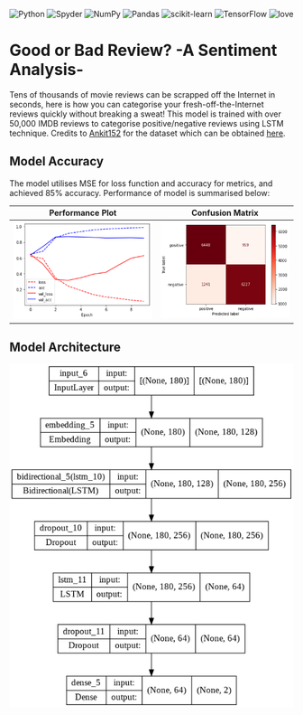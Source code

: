 ![Python](https://img.shields.io/badge/python-3670A0?style=for-the-badge&logo=python&logoColor=ffdd54)
![Spyder](https://img.shields.io/badge/Spyder-838485?style=for-the-badge&logo=spyder%20ide&logoColor=maroon)
![NumPy](https://img.shields.io/badge/numpy-%23013243.svg?style=for-the-badge&logo=numpy&logoColor=white)
![Pandas](https://img.shields.io/badge/pandas-%23150458.svg?style=for-the-badge&logo=pandas&logoColor=white)
![scikit-learn](https://img.shields.io/badge/scikit--learn-%23F7931E.svg?style=for-the-badge&logo=scikit-learn&logoColor=white)
![TensorFlow](https://img.shields.io/badge/TensorFlow-%23FF6F00.svg?style=for-the-badge&logo=TensorFlow&logoColor=white)
<a><img alt='love' src="http://ForTheBadge.com/images/badges/built-with-love.svg"></a>

# Good or Bad Review? -A Sentiment Analysis-
Tens of thousands of movie reviews can be scrapped off the Internet in seconds, here is how you can categorise your fresh-off-the-Internet reviews quickly without breaking a sweat! This model is trained with over 50,000 IMDB reviews to categorise positive/negative reviews using LSTM technique. Credits to [Ankit152](https://github.com/Ankit152) for the dataset which can be obtained [here](https://github.com/Ankit152/IMDB-sentiment-analysis).

## Model Accuracy
The model utilises MSE for loss function and accuracy for metrics, and achieved 85% accuracy. Performance of model is summarised below:

| Performance Plot | Confusion Matrix |
| ----------- | ----------- |
| ![model_val_plot](Static/loss_acc_plot.png) | ![model_cm](Static/confusion_matrix.png) |

## Model Architecture
![model_architecture](Static/model.png)


